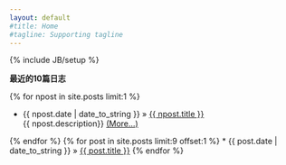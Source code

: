 ```yaml
---
layout: default
#title: Home
#tagline: Supporting tagline
---
```

{% include JB/setup %}

**最近的10篇日志**

  {% for npost in site.posts limit:1 %}
  <ul><li>{{ npost.date | date_to_string }} &raquo; <a href="{{ npost.url }}" title="{{ npost.title }}" rel="bookmark">{{ npost.title }}</a></li>

  <div class="home1">  {{ npost.description}}
  <a href="{{ npost.url }}" title="Read More" rel="nofollow">(More...)</a></div></ul>
  {% endfor %}
  {% for post in site.posts limit:9 offset:1  %}
* {{ post.date | date_to_string }} &raquo; <a href="{{ BASE_PATH }}{{ post.url }}">{{ post.title }}</a>
  {% endfor %}

